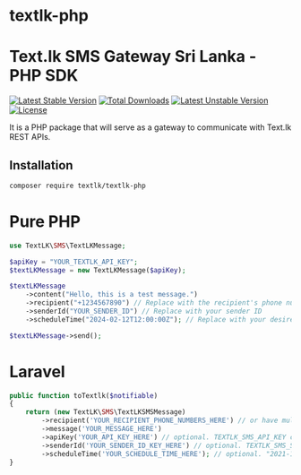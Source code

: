# textlk-php

# Text.lk SMS Gateway Sri Lanka - PHP SDK

[![Latest Stable Version](https://poser.pugx.org/textlk/textlk-php/v/stable)](https://packagist.org/packages/textlk/textlk-php)
[![Total Downloads](https://poser.pugx.org/textlk/textlk-php/downloads)](https://packagist.org/packages/textlk/textlk-php)
[![Latest Unstable Version](https://poser.pugx.org/textlk/textlk-php/v/unstable)](https://packagist.org/packages/textlk/textlk-php)
[![License](https://poser.pugx.org/textlk/textlk-php/license)](https://packagist.org/packages/textlk/textlk-php)

It is a PHP package that will serve as a gateway to communicate with Text.lk REST APIs.

## Installation

```bash
composer require textlk/textlk-php
```

# Pure PHP

```php
use TextLK\SMS\TextLKMessage;

$apiKey = "YOUR_TEXTLK_API_KEY";
$textLKMessage = new TextLKMessage($apiKey);

$textLKMessage
    ->content("Hello, this is a test message.")
    ->recipient("+1234567890") // Replace with the recipient's phone number
    ->senderId("YOUR_SENDER_ID") // Replace with your sender ID
    ->scheduleTime("2024-02-12T12:00:00Z"); // Replace with your desired schedule time

$textLKMessage->send();
```

# Laravel

```php
public function toTextlk($notifiable)
{
    return (new TextLK\SMS\TextLKSMSMessage)
        ->recipient('YOUR_RECIPIENT_PHONE_NUMBERS_HERE') // or have multiple numbers: "recipient" => "+9476000000,+9476111000"
        ->message('YOUR_MESSAGE_HERE')
        ->apiKey('YOUR_API_KEY_HERE') // optional. TEXTLK_SMS_API_KEY can be added in .env
        ->senderId('YOUR_SENDER_ID_KEY_HERE') // optional. TEXTLK_SMS_SENDER_ID can be added in .env
        ->scheduleTime('YOUR_SCHEDULE_TIME_HERE'); // optional. "2021-12-20T07:00:00Z"
}
```


